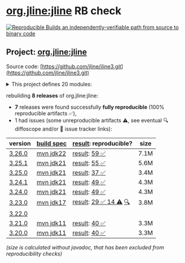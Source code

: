 [org.jline:jline](https://central.sonatype.com/artifact/org.jline/jline/versions) RB check
=======

[![Reproducible Builds](https://reproducible-builds.org/images/logos/rb.svg) an independently-verifiable path from source to binary code](https://reproducible-builds.org/)

## Project: [org.jline:jline](https://central.sonatype.com/artifact/org.jline/jline/versions)

Source code: [https://github.com/jline/jline3.git](https://github.com/jline/jline3.git)

<details><summary>This project defines 20 modules:</summary>

* [org.jline:jansi](https://central.sonatype.com/artifact/org.jline/jansi/3.26.0)
* [org.jline:jansi-core](https://central.sonatype.com/artifact/org.jline/jansi-core/3.26.0)
* [org.jline:jline](https://central.sonatype.com/artifact/org.jline/jline/3.26.0)
* [org.jline:jline-builtins](https://central.sonatype.com/artifact/org.jline/jline-builtins/3.26.0)
* [org.jline:jline-console](https://central.sonatype.com/artifact/org.jline/jline-console/3.26.0)
* [org.jline:jline-console-ui](https://central.sonatype.com/artifact/org.jline/jline-console-ui/3.26.0)
* [org.jline:jline-demo](https://central.sonatype.com/artifact/org.jline/jline-demo/3.26.0)
* [org.jline:jline-graal](https://central.sonatype.com/artifact/org.jline/jline-graal/3.26.0)
* [org.jline:jline-groovy](https://central.sonatype.com/artifact/org.jline/jline-groovy/3.26.0)
* [org.jline:jline-native](https://central.sonatype.com/artifact/org.jline/jline-native/3.26.0)
* [org.jline:jline-parent](https://central.sonatype.com/artifact/org.jline/jline-parent/3.26.0)
* [org.jline:jline-reader](https://central.sonatype.com/artifact/org.jline/jline-reader/3.26.0)
* [org.jline:jline-remote-ssh](https://central.sonatype.com/artifact/org.jline/jline-remote-ssh/3.26.0)
* [org.jline:jline-remote-telnet](https://central.sonatype.com/artifact/org.jline/jline-remote-telnet/3.26.0)
* [org.jline:jline-style](https://central.sonatype.com/artifact/org.jline/jline-style/3.26.0)
* [org.jline:jline-terminal](https://central.sonatype.com/artifact/org.jline/jline-terminal/3.26.0)
* [org.jline:jline-terminal-ffm](https://central.sonatype.com/artifact/org.jline/jline-terminal-ffm/3.26.0)
* [org.jline:jline-terminal-jansi](https://central.sonatype.com/artifact/org.jline/jline-terminal-jansi/3.26.0)
* [org.jline:jline-terminal-jna](https://central.sonatype.com/artifact/org.jline/jline-terminal-jna/3.26.0)
* [org.jline:jline-terminal-jni](https://central.sonatype.com/artifact/org.jline/jline-terminal-jni/3.26.0)
</details>

rebuilding **8 releases** of org.jline:jline:
- **7** releases were found successfully **fully reproducible** (100% reproducible artifacts :white_check_mark:),
- 1 had issues (some unreproducible artifacts :warning:, see eventual :mag: diffoscope and/or :memo: issue tracker links):

| version | [build spec](/BUILDSPEC.md) | [result](https://reproducible-builds.org/docs/jvm/): reproducible? | size |
| -- | --------- | ------ | -- |
| [3.26.0](https://central.sonatype.com/artifact/org.jline/jline/3.26.0/pom) | [mvn jdk22](jline-3.26.0.buildspec) | [result](jline-parent-3.26.0.buildinfo): [59 :white_check_mark: ](jline-parent-3.26.0.buildcompare) | 7.1M |
| [3.25.1](https://central.sonatype.com/artifact/org.jline/jline/3.25.1/pom) | [mvn jdk21](jline-3.25.1.buildspec) | [result](jline-parent-3.25.1.buildinfo): [55 :white_check_mark: ](jline-parent-3.25.1.buildcompare) | 5.6M |
| [3.25.0](https://central.sonatype.com/artifact/org.jline/jline/3.25.0/pom) | [mvn jdk21](jline-3.25.0.buildspec) | [result](jline-parent-3.25.0.buildinfo): [37 :white_check_mark: ](jline-parent-3.25.0.buildcompare) | 3.4M |
| [3.24.1](https://central.sonatype.com/artifact/org.jline/jline/3.24.1/pom) | [mvn jdk21](jline-3.24.1.buildspec) | [result](jline-parent-3.24.1.buildinfo): [49 :white_check_mark: ](jline-parent-3.24.1.buildcompare) | 4.3M |
| [3.24.0](https://central.sonatype.com/artifact/org.jline/jline/3.24.0/pom) | [mvn jdk21](jline-3.24.0.buildspec) | [result](jline-parent-3.24.0.buildinfo): [49 :white_check_mark: ](jline-parent-3.24.0.buildcompare) | 4.3M |
| [3.23.0](https://central.sonatype.com/artifact/org.jline/jline/3.23.0/pom) | [mvn jdk17](jline-3.23.0.buildspec) | [result](jline-parent-3.23.0.buildinfo): [29 :white_check_mark:  14 :warning:](jline-parent-3.23.0.buildcompare) [:mag:](jline-parent-3.23.0.diffoscope) | 3.8M |
| [3.22.0](https://central.sonatype.com/artifact/org.jline/jline/3.22.0/pom) | | | |
| [3.21.0](https://central.sonatype.com/artifact/org.jline/jline/3.21.0/pom) | [mvn jdk11](jline-3.21.0.buildspec) | [result](jline-parent-3.21.0.buildinfo): [40 :white_check_mark: ](jline-parent-3.21.0.buildcompare) | 3.3M |
| [3.20.0](https://central.sonatype.com/artifact/org.jline/jline/3.20.0/pom) | [mvn jdk11](jline-3.20.0.buildspec) | [result](jline-parent-3.20.0.buildinfo): [40 :white_check_mark: ](jline-parent-3.20.0.buildcompare) | 3.3M |

<i>(size is calculated without javadoc, that has been excluded from reproducibility checks)</i>
